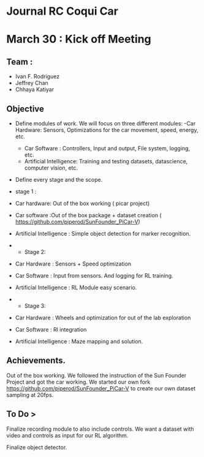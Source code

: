 
# Journal RC Coqui Car

# March 30 : Kick off Meeting

## Team : 

- Ivan F. Rodriguez 
- Jeffrey Chan  
- Chhaya Katiyar 

## Objective

- Define modules of work. We will focus on three different modules:
	-Car Hardware: Sensors, Optimizations for the car movement, speed, energy, etc.
	- Car Software :  Controllers, Input and output, File system, logging, etc. 
	- Artificial Intelligence: Training and testing datasets, datascience, computer vision, etc. 

- Define every stage and the scope.

* stage 1 :
- Car hardware: Out of the box working  ( picar project)
- Car software :Out of the box package + dataset creation  ( https://github.com/piperod/SunFounder_PiCar-V) 
- Artificial Intelligence : Simple object detection for marker recognition. 

- * Stage 2: 
- Car Hardware : Sensors + Speed optimization
- Car Software : Input from sensors.  And logging for RL training. 
- Artificial Intelligence : RL Module easy scenario. 

- * Stage 3: 

- Car Hardware : Wheels and optimization for out of the lab exploration
- Car Software : Rl integration 
- Artificial Intelligence : Maze mapping and solution. 

## Achievements. 

Out of the box working. We followed the instruction of the Sun Founder Project and got the car working. 
We started our own fork  https://github.com/piperod/SunFounder_PiCar-V  to create our own dataset sampling at 20fps. 

## To Do > 

Finalize recording module to also include controls. We want a dataset with video and controls as input for our RL algorithm. 

Finalize object detector. 